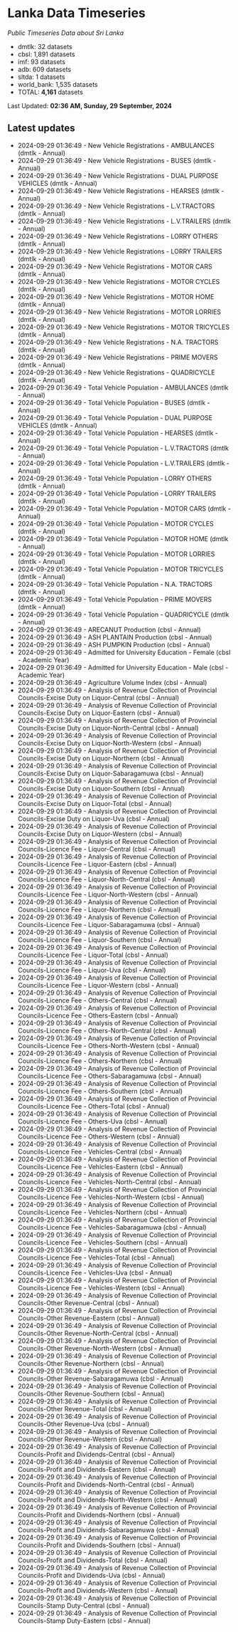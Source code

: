# Lanka Data Timeseries
*Public Timeseries Data about Sri Lanka*

* dmtlk: 32 datasets
* cbsl: 1,891 datasets
* imf: 93 datasets
* adb: 609 datasets
* sltda: 1 datasets
* world_bank: 1,535 datasets
* TOTAL: **4,161** datasets

Last Updated: **02:36 AM, Sunday, 29 September, 2024**

## Latest updates

* 2024-09-29 01:36:49 - New Vehicle Registrations - AMBULANCES (dmtlk - Annual)
* 2024-09-29 01:36:49 - New Vehicle Registrations - BUSES (dmtlk - Annual)
* 2024-09-29 01:36:49 - New Vehicle Registrations - DUAL PURPOSE VEHICLES (dmtlk - Annual)
* 2024-09-29 01:36:49 - New Vehicle Registrations - HEARSES (dmtlk - Annual)
* 2024-09-29 01:36:49 - New Vehicle Registrations - L.V.TRACTORS (dmtlk - Annual)
* 2024-09-29 01:36:49 - New Vehicle Registrations - L.V.TRAILERS (dmtlk - Annual)
* 2024-09-29 01:36:49 - New Vehicle Registrations - LORRY OTHERS (dmtlk - Annual)
* 2024-09-29 01:36:49 - New Vehicle Registrations - LORRY TRAILERS (dmtlk - Annual)
* 2024-09-29 01:36:49 - New Vehicle Registrations - MOTOR CARS (dmtlk - Annual)
* 2024-09-29 01:36:49 - New Vehicle Registrations - MOTOR CYCLES (dmtlk - Annual)
* 2024-09-29 01:36:49 - New Vehicle Registrations - MOTOR HOME (dmtlk - Annual)
* 2024-09-29 01:36:49 - New Vehicle Registrations - MOTOR LORRIES (dmtlk - Annual)
* 2024-09-29 01:36:49 - New Vehicle Registrations - MOTOR TRICYCLES (dmtlk - Annual)
* 2024-09-29 01:36:49 - New Vehicle Registrations - N.A. TRACTORS (dmtlk - Annual)
* 2024-09-29 01:36:49 - New Vehicle Registrations - PRIME MOVERS (dmtlk - Annual)
* 2024-09-29 01:36:49 - New Vehicle Registrations - QUADRICYCLE (dmtlk - Annual)
* 2024-09-29 01:36:49 - Total Vehicle Population - AMBULANCES (dmtlk - Annual)
* 2024-09-29 01:36:49 - Total Vehicle Population - BUSES (dmtlk - Annual)
* 2024-09-29 01:36:49 - Total Vehicle Population - DUAL PURPOSE VEHICLES (dmtlk - Annual)
* 2024-09-29 01:36:49 - Total Vehicle Population - HEARSES (dmtlk - Annual)
* 2024-09-29 01:36:49 - Total Vehicle Population - L.V.TRACTORS (dmtlk - Annual)
* 2024-09-29 01:36:49 - Total Vehicle Population - L.V.TRAILERS (dmtlk - Annual)
* 2024-09-29 01:36:49 - Total Vehicle Population - LORRY OTHERS (dmtlk - Annual)
* 2024-09-29 01:36:49 - Total Vehicle Population - LORRY TRAILERS (dmtlk - Annual)
* 2024-09-29 01:36:49 - Total Vehicle Population - MOTOR CARS (dmtlk - Annual)
* 2024-09-29 01:36:49 - Total Vehicle Population - MOTOR CYCLES (dmtlk - Annual)
* 2024-09-29 01:36:49 - Total Vehicle Population - MOTOR HOME (dmtlk - Annual)
* 2024-09-29 01:36:49 - Total Vehicle Population - MOTOR LORRIES (dmtlk - Annual)
* 2024-09-29 01:36:49 - Total Vehicle Population - MOTOR TRICYCLES (dmtlk - Annual)
* 2024-09-29 01:36:49 - Total Vehicle Population - N.A. TRACTORS (dmtlk - Annual)
* 2024-09-29 01:36:49 - Total Vehicle Population - PRIME MOVERS (dmtlk - Annual)
* 2024-09-29 01:36:49 - Total Vehicle Population - QUADRICYCLE (dmtlk - Annual)
* 2024-09-29 01:36:49 - ARECANUT Production (cbsl - Annual)
* 2024-09-29 01:36:49 - ASH PLANTAIN Production (cbsl - Annual)
* 2024-09-29 01:36:49 - ASH PUMPKIN Production (cbsl - Annual)
* 2024-09-29 01:36:49 - Admitted for University Education - Female (cbsl - Academic Year)
* 2024-09-29 01:36:49 - Admitted for University Education - Male (cbsl - Academic Year)
* 2024-09-29 01:36:49 - Agriculture Volume Index (cbsl - Annual)
* 2024-09-29 01:36:49 - Analysis of Revenue Collection of Provincial Councils-Excise Duty on Liquor-Central (cbsl - Annual)
* 2024-09-29 01:36:49 - Analysis of Revenue Collection of Provincial Councils-Excise Duty on Liquor-Eastern (cbsl - Annual)
* 2024-09-29 01:36:49 - Analysis of Revenue Collection of Provincial Councils-Excise Duty on Liquor-North-Central (cbsl - Annual)
* 2024-09-29 01:36:49 - Analysis of Revenue Collection of Provincial Councils-Excise Duty on Liquor-North-Western (cbsl - Annual)
* 2024-09-29 01:36:49 - Analysis of Revenue Collection of Provincial Councils-Excise Duty on Liquor-Northern (cbsl - Annual)
* 2024-09-29 01:36:49 - Analysis of Revenue Collection of Provincial Councils-Excise Duty on Liquor-Sabaragamuwa (cbsl - Annual)
* 2024-09-29 01:36:49 - Analysis of Revenue Collection of Provincial Councils-Excise Duty on Liquor-Southern (cbsl - Annual)
* 2024-09-29 01:36:49 - Analysis of Revenue Collection of Provincial Councils-Excise Duty on Liquor-Total (cbsl - Annual)
* 2024-09-29 01:36:49 - Analysis of Revenue Collection of Provincial Councils-Excise Duty on Liquor-Uva (cbsl - Annual)
* 2024-09-29 01:36:49 - Analysis of Revenue Collection of Provincial Councils-Excise Duty on Liquor-Western (cbsl - Annual)
* 2024-09-29 01:36:49 - Analysis of Revenue Collection of Provincial Councils-Licence Fee - Liquor-Central (cbsl - Annual)
* 2024-09-29 01:36:49 - Analysis of Revenue Collection of Provincial Councils-Licence Fee - Liquor-Eastern (cbsl - Annual)
* 2024-09-29 01:36:49 - Analysis of Revenue Collection of Provincial Councils-Licence Fee - Liquor-North-Central (cbsl - Annual)
* 2024-09-29 01:36:49 - Analysis of Revenue Collection of Provincial Councils-Licence Fee - Liquor-North-Western (cbsl - Annual)
* 2024-09-29 01:36:49 - Analysis of Revenue Collection of Provincial Councils-Licence Fee - Liquor-Northern (cbsl - Annual)
* 2024-09-29 01:36:49 - Analysis of Revenue Collection of Provincial Councils-Licence Fee - Liquor-Sabaragamuwa (cbsl - Annual)
* 2024-09-29 01:36:49 - Analysis of Revenue Collection of Provincial Councils-Licence Fee - Liquor-Southern (cbsl - Annual)
* 2024-09-29 01:36:49 - Analysis of Revenue Collection of Provincial Councils-Licence Fee - Liquor-Total (cbsl - Annual)
* 2024-09-29 01:36:49 - Analysis of Revenue Collection of Provincial Councils-Licence Fee - Liquor-Uva (cbsl - Annual)
* 2024-09-29 01:36:49 - Analysis of Revenue Collection of Provincial Councils-Licence Fee - Liquor-Western (cbsl - Annual)
* 2024-09-29 01:36:49 - Analysis of Revenue Collection of Provincial Councils-Licence Fee - Others-Central (cbsl - Annual)
* 2024-09-29 01:36:49 - Analysis of Revenue Collection of Provincial Councils-Licence Fee - Others-Eastern (cbsl - Annual)
* 2024-09-29 01:36:49 - Analysis of Revenue Collection of Provincial Councils-Licence Fee - Others-North-Central (cbsl - Annual)
* 2024-09-29 01:36:49 - Analysis of Revenue Collection of Provincial Councils-Licence Fee - Others-North-Western (cbsl - Annual)
* 2024-09-29 01:36:49 - Analysis of Revenue Collection of Provincial Councils-Licence Fee - Others-Northern (cbsl - Annual)
* 2024-09-29 01:36:49 - Analysis of Revenue Collection of Provincial Councils-Licence Fee - Others-Sabaragamuwa (cbsl - Annual)
* 2024-09-29 01:36:49 - Analysis of Revenue Collection of Provincial Councils-Licence Fee - Others-Southern (cbsl - Annual)
* 2024-09-29 01:36:49 - Analysis of Revenue Collection of Provincial Councils-Licence Fee - Others-Total (cbsl - Annual)
* 2024-09-29 01:36:49 - Analysis of Revenue Collection of Provincial Councils-Licence Fee - Others-Uva (cbsl - Annual)
* 2024-09-29 01:36:49 - Analysis of Revenue Collection of Provincial Councils-Licence Fee - Others-Western (cbsl - Annual)
* 2024-09-29 01:36:49 - Analysis of Revenue Collection of Provincial Councils-Licence Fee - Vehicles-Central (cbsl - Annual)
* 2024-09-29 01:36:49 - Analysis of Revenue Collection of Provincial Councils-Licence Fee - Vehicles-Eastern (cbsl - Annual)
* 2024-09-29 01:36:49 - Analysis of Revenue Collection of Provincial Councils-Licence Fee - Vehicles-North-Central (cbsl - Annual)
* 2024-09-29 01:36:49 - Analysis of Revenue Collection of Provincial Councils-Licence Fee - Vehicles-North-Western (cbsl - Annual)
* 2024-09-29 01:36:49 - Analysis of Revenue Collection of Provincial Councils-Licence Fee - Vehicles-Northern (cbsl - Annual)
* 2024-09-29 01:36:49 - Analysis of Revenue Collection of Provincial Councils-Licence Fee - Vehicles-Sabaragamuwa (cbsl - Annual)
* 2024-09-29 01:36:49 - Analysis of Revenue Collection of Provincial Councils-Licence Fee - Vehicles-Southern (cbsl - Annual)
* 2024-09-29 01:36:49 - Analysis of Revenue Collection of Provincial Councils-Licence Fee - Vehicles-Total (cbsl - Annual)
* 2024-09-29 01:36:49 - Analysis of Revenue Collection of Provincial Councils-Licence Fee - Vehicles-Uva (cbsl - Annual)
* 2024-09-29 01:36:49 - Analysis of Revenue Collection of Provincial Councils-Licence Fee - Vehicles-Western (cbsl - Annual)
* 2024-09-29 01:36:49 - Analysis of Revenue Collection of Provincial Councils-Other Revenue-Central (cbsl - Annual)
* 2024-09-29 01:36:49 - Analysis of Revenue Collection of Provincial Councils-Other Revenue-Eastern (cbsl - Annual)
* 2024-09-29 01:36:49 - Analysis of Revenue Collection of Provincial Councils-Other Revenue-North-Central (cbsl - Annual)
* 2024-09-29 01:36:49 - Analysis of Revenue Collection of Provincial Councils-Other Revenue-North-Western (cbsl - Annual)
* 2024-09-29 01:36:49 - Analysis of Revenue Collection of Provincial Councils-Other Revenue-Northern (cbsl - Annual)
* 2024-09-29 01:36:49 - Analysis of Revenue Collection of Provincial Councils-Other Revenue-Sabaragamuwa (cbsl - Annual)
* 2024-09-29 01:36:49 - Analysis of Revenue Collection of Provincial Councils-Other Revenue-Southern (cbsl - Annual)
* 2024-09-29 01:36:49 - Analysis of Revenue Collection of Provincial Councils-Other Revenue-Total (cbsl - Annual)
* 2024-09-29 01:36:49 - Analysis of Revenue Collection of Provincial Councils-Other Revenue-Uva (cbsl - Annual)
* 2024-09-29 01:36:49 - Analysis of Revenue Collection of Provincial Councils-Other Revenue-Western (cbsl - Annual)
* 2024-09-29 01:36:49 - Analysis of Revenue Collection of Provincial Councils-Profit and Dividends-Central (cbsl - Annual)
* 2024-09-29 01:36:49 - Analysis of Revenue Collection of Provincial Councils-Profit and Dividends-Eastern (cbsl - Annual)
* 2024-09-29 01:36:49 - Analysis of Revenue Collection of Provincial Councils-Profit and Dividends-North-Central (cbsl - Annual)
* 2024-09-29 01:36:49 - Analysis of Revenue Collection of Provincial Councils-Profit and Dividends-North-Western (cbsl - Annual)
* 2024-09-29 01:36:49 - Analysis of Revenue Collection of Provincial Councils-Profit and Dividends-Northern (cbsl - Annual)
* 2024-09-29 01:36:49 - Analysis of Revenue Collection of Provincial Councils-Profit and Dividends-Sabaragamuwa (cbsl - Annual)
* 2024-09-29 01:36:49 - Analysis of Revenue Collection of Provincial Councils-Profit and Dividends-Southern (cbsl - Annual)
* 2024-09-29 01:36:49 - Analysis of Revenue Collection of Provincial Councils-Profit and Dividends-Total (cbsl - Annual)
* 2024-09-29 01:36:49 - Analysis of Revenue Collection of Provincial Councils-Profit and Dividends-Uva (cbsl - Annual)
* 2024-09-29 01:36:49 - Analysis of Revenue Collection of Provincial Councils-Profit and Dividends-Western (cbsl - Annual)
* 2024-09-29 01:36:49 - Analysis of Revenue Collection of Provincial Councils-Stamp Duty-Central (cbsl - Annual)
* 2024-09-29 01:36:49 - Analysis of Revenue Collection of Provincial Councils-Stamp Duty-Eastern (cbsl - Annual)